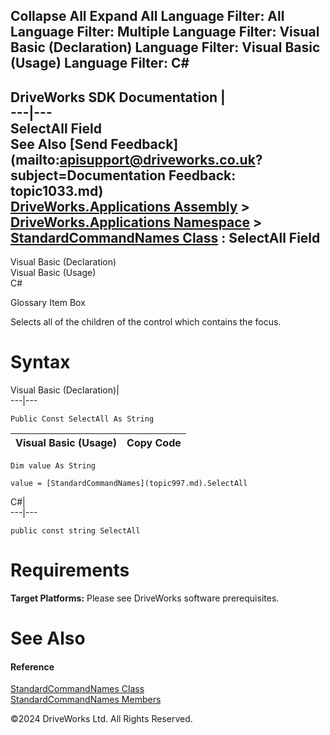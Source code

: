        

 Collapse All Expand All  Language Filter: All  Language Filter: Multiple  Language Filter: Visual Basic (Declaration) Language Filter: Visual Basic (Usage) Language Filter: C#  
---  
DriveWorks SDK Documentation  |   
---|---  
SelectAll Field   
See Also [Send Feedback](mailto:apisupport@driveworks.co.uk?subject=Documentation Feedback: topic1033.md)  
[DriveWorks.Applications Assembly](topic13.md) > [DriveWorks.Applications Namespace](topic16.md) > [StandardCommandNames Class](topic997.md) : SelectAll Field  
---  
  
Visual Basic (Declaration)    
Visual Basic (Usage)    
C# 

Glossary Item Box

Selects all of the children of the control which contains the focus. 

# Syntax

Visual Basic (Declaration)|   
---|---  
      
    
    Public Const SelectAll As String  
  
Visual Basic (Usage)| Copy Code  
---|---  
      
    
    Dim value As String
     
    value = [StandardCommandNames](topic997.md).SelectAll  
  
C#|   
---|---  
      
    
    public const string SelectAll  
  
# Requirements

**Target Platforms:** Please see DriveWorks software prerequisites.

# See Also

#### Reference

[StandardCommandNames Class](topic997.md)   
[StandardCommandNames Members](topic998.md)

©2024 DriveWorks Ltd. All Rights Reserved.
